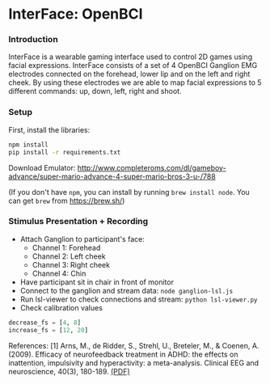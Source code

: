 # InterFace:  OpenBCI

### Introduction
InterFace is a wearable gaming interface used to control 2D games using facial expressions. InterFace consists of a set of 4 OpenBCI Ganglion EMG electrodes connected on the forehead, lower lip and on the left and right cheek. By using these electrodes we are able to map facial expressions to 5 different commands: up, down, left, right and shoot.

### Setup

First, install the libraries:
``` bash
npm install
pip install -r requirements.txt
```

Download Emulator: http://www.completeroms.com/dl/gameboy-advance/super-mario-advance-4-super-mario-bros-3-u-/788

(If you don't have `npm`, you can install by running `brew install node`. You can get `brew` from https://brew.sh/)

### Stimulus Presentation + Recording


- Attach Ganglion to participant's face: 
  - Channel 1: Forehead
  - Channel 2: Left cheek
  - Channel 3: Right cheek
  - Channel 4: Chin
- Have participant sit in chair in front of monitor
- Connect to the ganglion and stream data: `node ganglion-lsl.js`
- Run lsl-viewer to check connections and stream: `python lsl-viewer.py`
- Check calibration values

``` python
decrease_fs = [4, 8]
increase_fs = [12, 20]
```

References:
[1] Arns, M., de Ridder, S., Strehl, U., Breteler, M., & Coenen, A. (2009). Efficacy of neurofeedback treatment in ADHD: the effects on inattention, impulsivity and hyperactivity: a meta-analysis. Clinical EEG and neuroscience, 40(3), 180-189. [(PDF)](http://www.bakerneuropsychology.com/files/Arns_2009_ClinEEGNeurosci_Efficacy_for_ADHD_meta-analysis.pdf)
